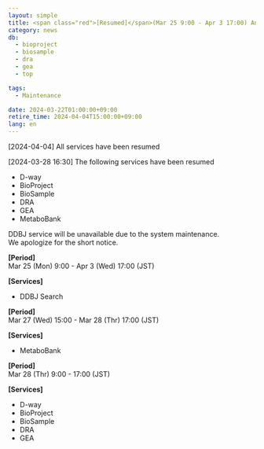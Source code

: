 ```yaml
---
layout: simple
title: <span class="red">[Resumed]</span>(Mar 25 9:00 - Apr 3 17:00) Announcement of D-way and DDBJ Search suspension 
category: news
db:
  - bioproject
  - biosample
  - dra
  - gea
  - top

tags:
  - Maintenance

date: 2024-03-22T01:00:00+09:00
retire_time: 2024-04-04T15:00:00+09:00
lang: en
---
```


<span class="red">[2024-04-04]</span>
All services have been resumed    

<span class="red">[2024-03-28 16:30]</span>
The following services have been resumed
- D-way   
- BioProject
- BioSample
- DRA
- GEA
- MetaboBank
    
DDBJ service will be unavailable due to the system maintenance.    
We apologize for the short notice.

**[Period]**  
Mar 25 (Mon) 9:00 - Apr 3 (Wed) 17:00 (JST)    

**[Services]** 
- DDBJ Search

**[Period]**  
Mar 27 (Wed) 15:00 - Mar 28 (Thr) 17:00 (JST)

**[Services]** 
- MetaboBank

**[Period]**  
Mar 28 (Thr) 9:00 - 17:00 (JST)    

**[Services]** 
- D-way   
- BioProject
- BioSample
- DRA
- GEA


